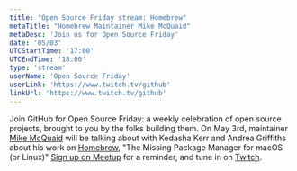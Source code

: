 ```yaml
---
title: "Open Source Friday stream: Homebrew"
metaTitle: "Homebrew Maintainer Mike McQuaid"
metaDesc: 'Join us for Open Source Friday'
date: '05/03'
UTCStartTime: '17:00'
UTCEndTime: '18:00'
type: 'stream'
userName: 'Open Source Friday'
userLink: 'https://www.twitch.tv/github'
linkUrl: 'https://www.twitch.tv/github'
---
```


Join GitHub for Open Source Friday: a weekly celebration of open source projects, brought to you by the folks building them. On May 3rd, maintainer [Mike McQuaid](https://mikemcquaid.com/) will be talking about with Kedasha Kerr and Andrea Griffiths about his work on [Homebrew](https://brew.sh/), "The Missing Package Manager for macOS (or Linux)" [Sign up on Meetup](https://www.meetup.com/github/) for a reminder, and tune in on [Twitch](https://www.twitch.tv/github).
